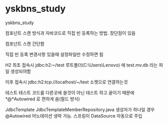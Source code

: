 # yskbns_study
yskbns_study

컴포넌트 스캔 방식과 자바코드로 직접 빈 등록하는 방법.
장단점이 있음

컴포넌트 스캔
  간단함

직접 빈 등록
  변경사항 있을때 설정파일만 수정하면 됨

H2
  최초 접속시
    jdbc:h2:~/test
    루트폴더(C:\Users\Lenovo) 에
    test.mv.db 라는 파일 생성되야함

이후 접속시
  jdbc:h2:tcp://localhost/~/test
  소켓으로 연결하는것

테스트
  테스트 코드를 다른곳에 쓸것이 아닌 테스트 하고 끝이기 때문에 *@*Autowired 로 편하게 씀(필드 방식)

JdbcTemplate
  JdbcTemplateMemberRepository.java
    생성자가 하나일 경우 @Autowired 어노테이션 생략 가능. 스프링이 DataSource 자동으로 주입

